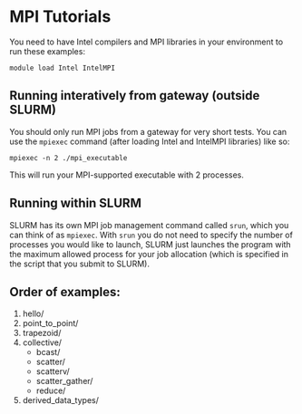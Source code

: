 # MPI Tutorials

You need to have Intel compilers and MPI libraries in your environment 
to run these examples:

	module load Intel IntelMPI

## Running interatively from gateway (outside SLURM)

You should only run MPI jobs from a gateway for very short tests. You can
use the ```mpiexec``` command (after loading Intel and IntelMPI libraries)
like so:

	mpiexec -n 2 ./mpi_executable

This will run your MPI-supported executable with 2 processes.

## Running within SLURM

SLURM has its own MPI job management command called ```srun```, which you can think of as ```mpiexec```. With ```srun``` you do not need to specify the number of processes you would like to launch, SLURM just launches the program with the maximum allowed process for your job allocation (which is specified in the script that you submit to SLURM).

## Order of examples:

1. hello/
2. point_to_point/
3. trapezoid/
4. collective/
	- bcast/
	- scatter/
	- scatterv/
	- scatter_gather/
	- reduce/
5. derived_data_types/
